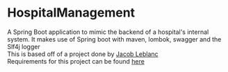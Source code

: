 # HospitalManagement
A Spring Boot application to mimic the backend of a hospital's internal system. It makes use of Spring boot with maven, lombok, swagger and the Slf4j logger<br>
This is based off of a project done by <a href="https://github.com/JacobTLeBlanc">Jacob Leblanc</a><br>
Requirements for this project can be found <a href="https://github.com/JacobTLeBlanc/HospitalManagementSystem">here</a>
